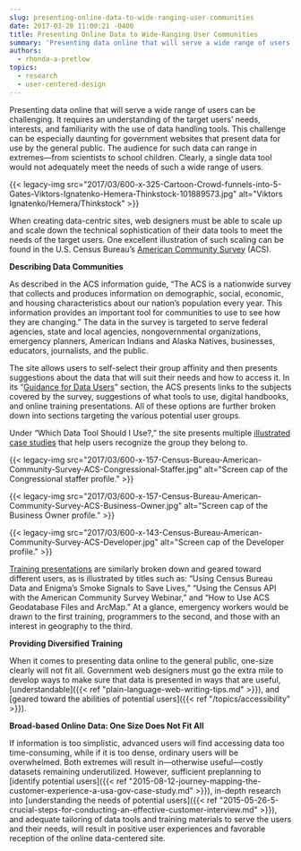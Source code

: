 ```yaml
---
slug: presenting-online-data-to-wide-ranging-user-communities
date: 2017-03-20 11:00:21 -0400
title: Presenting Online Data to Wide-Ranging User Communities
summary: 'Presenting data online that will serve a wide range of users can be challenging. It requires an understanding of the target users’ needs, interests, and familiarity with the use of data handling tools. This challenge can be especially daunting for government  websites that present data for use by the general public. The audience for such'
authors:
  - rhonda-a-pretlow
topics:
  - research
  - user-centered-design
---
```


Presenting data online that will serve a wide range of users can be challenging. It requires an understanding of the target users’ needs, interests, and familiarity with the use of data handling tools. This challenge can be especially daunting for government  websites that present data for use by the general public. The audience for such data can range in extremes—from scientists to school children. Clearly, a single data tool would not adequately meet the needs of such a wide range of users.

{{< legacy-img src="2017/03/600-x-325-Cartoon-Crowd-funnels-into-5-Gates-Viktors-Ignatenko-Hemera-Thinkstock-101889573.jpg" alt="Viktors Ignatenko/Hemera/Thinkstock" >}}

When creating data-centric sites, web designers must be able to scale up and scale down the technical sophistication of their data tools to meet the needs of the target users. One excellent illustration of such scaling can be found in the U.S. Census Bureau’s [American Community Survey](https://www.census.gov/programs-surveys/acs/) (ACS).

**Describing Data Communities**

As described in the ACS information guide, “The ACS is a nationwide survey that collects and produces information on demographic, social, economic, and housing characteristics about our nation&#8217;s population every year. This information provides an important tool for communities to use to see how they are changing.” The data in the survey is targeted to serve federal agencies, state and local agencies, nongovernmental organizations, emergency planners, American Indians and Alaska Natives, businesses, educators, journalists, and the public.

The site allows users to self-select their group affinity and then presents suggestions about the data that will suit their needs and how to access it. In its “[Guidance for Data Users](https://www.census.gov/programs-surveys/acs/guidance.html/)” section, the ACS presents links to the subjects covered by the survey, suggestions of what tools to use, digital handbooks, and online training presentations. All of these options are further broken down into sections targeting the various potential user groups.

Under “Which Data Tool Should I Use?,” the site presents multiple [illustrated case studies](https://www.census.gov/acs/www/guidance/which-data-tool/) that help users recognize the group they belong to.

{{< legacy-img src="2017/03/600-x-157-Census-Bureau-American-Community-Survey-ACS-Congressional-Staffer.jpg" alt="Screen cap of the Congressional staffer profile." >}}
  
{{< legacy-img src="2017/03/600-x-157-Census-Bureau-American-Community-Survey-ACS-Business-Owner.jpg" alt="Screen cap of the Business Owner profile." >}}
  
{{< legacy-img src="2017/03/600-x-143-Census-Bureau-American-Community-Survey-ACS-Developer.jpg" alt="Screen cap of the Developer profile." >}}

[Training presentations](https://www.census.gov/programs-surveys/acs/guidance/training-presentations.html) are similarly broken down and geared toward different users, as is illustrated by titles such as: “Using Census Bureau Data and Enigma&#8217;s Smoke Signals to Save Lives,” “Using the Census API with the American Community Survey Webinar,” and “How to Use ACS Geodatabase Files and ArcMap.” At a glance, emergency workers would be drawn to the first training, programmers to the second, and those with an interest in geography to the third.

**Providing Diversified Training**

When it comes to presenting data online to the general public, one-size clearly will not fit all. Government web designers must go the extra mile to develop ways to make sure that data is presented in ways that are useful, [understandable]({{< ref "plain-language-web-writing-tips.md" >}}), and [geared toward the abilities of potential users]({{< ref "/topics/accessibility" >}}).

**Broad-based Online Data: One Size Does Not Fit All**

If information is too simplistic, advanced users will find accessing data too time-consuming, while if it is too dense, ordinary users will be overwhelmed. Both extremes will result in—otherwise useful—costly datasets remaining underutilized. However, sufficient preplanning to [identify potential users]({{< ref "2015-08-12-journey-mapping-the-customer-experience-a-usa-gov-case-study.md" >}}), in-depth research into [understanding the needs of potential users]({{< ref "2015-05-26-5-crucial-steps-for-conducting-an-effective-customer-interview.md" >}}), and adequate tailoring of data tools and training materials to serve the users and their needs, will result in positive user experiences and favorable reception of the online data-centered site.